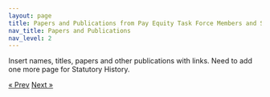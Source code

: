 ```yaml
---
layout: page
title: Papers and Publications from Pay Equity Task Force Members and Staff
nav_title: Papers and Publications
nav_level: 2
---
```


Insert names, titles, papers and other publications with links.
Need to add one more page for Statutory History.



<!-- Pagination -->
<div class="pagination">
  <a class="pagination-item older" href="{{ site.baseurl }}/08-Appendices">&laquo; Prev</a>
  <a class="pagination-item newer" href="{{ site.baseurl }}/11-Statutory-History">Next &raquo;</a>
</div>

